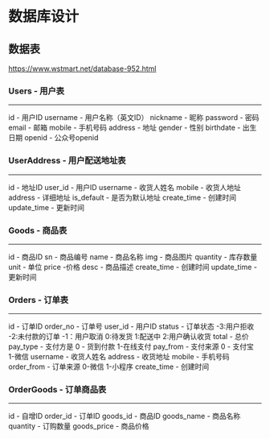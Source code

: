 # 数据库设计

## 数据表

https://www.wstmart.net/database-952.html

### Users - 用户表
---------------------------------------------
id - 用户ID
username - 用户名称（英文ID）
nickname - 昵称
password - 密码
email - 邮箱
mobile - 手机号码
address - 地址
gender - 性别
birthdate - 出生日期
openid - 公众号openid

### UserAddress - 用户配送地址表
---------------------------------------------
id - 地址ID
user_id - 用户ID
username - 收货人姓名
mobile - 收货人地址
address - 详细地址
is_default - 是否为默认地址
create_time - 创建时间
update_time - 更新时间

### Goods - 商品表
---------------------------------------------
id - 商品ID
sn - 商品编号
name - 商品名称
img - 商品图片
quantity - 库存数量
unit - 单位
price -价格
desc - 商品描述
create_time - 创建时间
update_time - 更新时间

### Orders - 订单表
---------------------------------------------
id - 订单ID
order_no - 订单号
user_id - 用户ID
status - 订单状态 -3:用户拒收 -2:未付款的订单 -1：用户取消 0:待发货 1:配送中 2:用户确认收货
total - 总价
pay_type - 支付方是 0 - 货到付款 1-在线支付
pay_from - 支付来源 0 - 支付宝 1-微信
username - 收货人姓名
address - 收货地址
mobile - 手机号码
order_from - 订单来源 0-微信 1-小程序
create_time - 创建时间

### OrderGoods - 订单商品表
---------------------------------------------
id - 自增ID
order_id - 订单ID
goods_id - 商品ID
goods_name - 商品名称
quantity - 订购数量
goods_price - 商品价格
